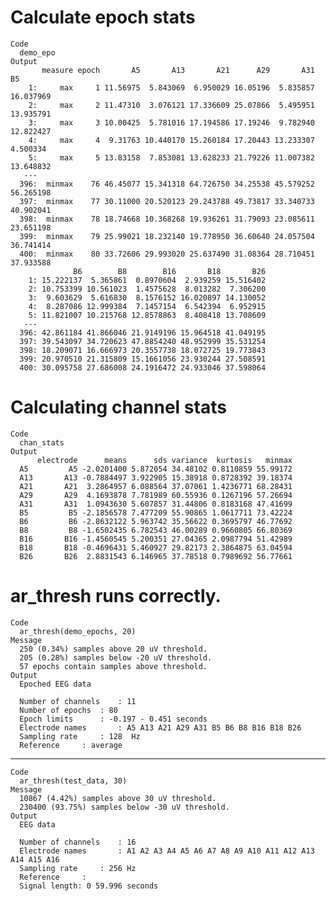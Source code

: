 # Calculate epoch stats

    Code
      demo_epo
    Output
           measure epoch       A5       A13       A21      A29       A31        B5
        1:     max     1 11.56975  5.843069  6.950029 16.05196  5.835857 16.037969
        2:     max     2 11.47310  3.076121 17.336609 25.07866  5.495951 13.935791
        3:     max     3 10.00425  5.781016 17.194586 17.19246  9.782940 12.822427
        4:     max     4  9.31763 10.440170 15.260184 17.20443 13.233307  4.500334
        5:     max     5 13.83158  7.853081 13.628233 21.79226 11.007382 13.648832
       ---                                                                        
      396:  minmax    76 46.45077 15.341318 64.726750 34.25538 45.579252 56.265198
      397:  minmax    77 30.11000 20.520123 29.243788 49.73817 33.340733 40.902041
      398:  minmax    78 18.74668 10.368268 19.936261 31.79093 23.085611 23.651198
      399:  minmax    79 25.99021 18.232140 19.778950 36.60640 24.057504 36.741414
      400:  minmax    80 33.72606 29.993020 25.637490 31.08364 28.710451 37.933588
                  B6        B8        B16       B18       B26
        1: 15.222137  5.365861  0.8970604  2.939259 15.516402
        2: 10.753399 10.561023  1.4575628  8.013282  7.306200
        3:  9.603629  5.616830  8.1576152 16.020897 14.130052
        4:  8.287086 12.999384  7.1457154  6.542394  6.952915
        5: 11.821007 10.215768 12.8578863  8.408418 13.708609
       ---                                                   
      396: 42.861184 41.866046 21.9149196 15.964518 41.049195
      397: 39.543097 34.720623 47.8854240 48.952999 35.531254
      398: 18.209071 16.666973 20.3557738 18.072725 19.773843
      399: 20.970510 21.315809 15.1661056 23.930244 27.508591
      400: 30.095758 27.686008 24.1916472 24.933046 37.598064

# Calculating channel stats

    Code
      chan_stats
    Output
          electrode      means      sds variance  kurtosis   minmax
      A5         A5 -2.0201400 5.872054 34.48102 0.8110859 55.99172
      A13       A13 -0.7884497 3.922905 15.38918 0.8728392 39.18374
      A21       A21  3.2864957 6.088564 37.07061 1.4236771 68.28431
      A29       A29  4.1693878 7.781989 60.55936 0.1267196 57.26694
      A31       A31  1.0943630 5.607857 31.44806 0.8183168 47.41699
      B5         B5 -2.1856578 7.477209 55.90865 1.0617711 73.42224
      B6         B6 -2.8632122 5.963742 35.56622 0.3695797 46.77692
      B8         B8 -1.6502435 6.782543 46.00289 0.9660805 66.80369
      B16       B16 -1.4560545 5.200351 27.04365 2.0987794 51.42989
      B18       B18 -0.4696431 5.460927 29.82173 2.3864875 63.04594
      B26       B26  2.8831543 6.146965 37.78518 0.7989692 56.77661

# ar_thresh runs correctly.

    Code
      ar_thresh(demo_epochs, 20)
    Message
      250 (0.34%) samples above 20 uV threshold.
      205 (0.28%) samples below -20 uV threshold.
      57 epochs contain samples above threshold.
    Output
      Epoched EEG data
      
      Number of channels	: 11 
      Number of epochs	: 80 
      Epoch limits		: -0.197 - 0.451 seconds
      Electrode names		: A5 A13 A21 A29 A31 B5 B6 B8 B16 B18 B26 
      Sampling rate		: 128  Hz
      Reference		: average 

---

    Code
      ar_thresh(test_data, 30)
    Message
      10867 (4.42%) samples above 30 uV threshold.
      230400 (93.75%) samples below -30 uV threshold.
    Output
      EEG data
      
      Number of channels	: 16 
      Electrode names		: A1 A2 A3 A4 A5 A6 A7 A8 A9 A10 A11 A12 A13 A14 A15 A16 
      Sampling rate		: 256 Hz
      Reference		: 
      Signal length: 0 59.996 seconds

